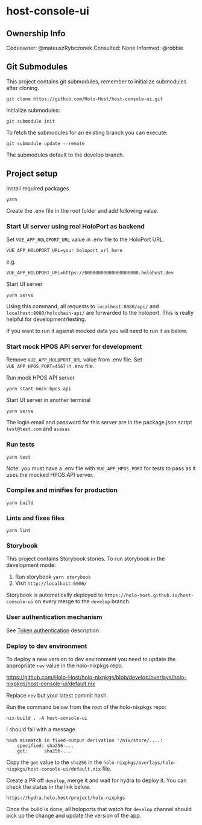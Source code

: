 # host-console-ui

## Ownership Info
Codeowner: @mateuszRybczonek
Consulted: None
Informed: @robbie

## Git Submodules
This project contains git submodules, remember to initialize submodules after cloning.

```
git clone https://github.com/Holo-Host/host-console-ui.git
```

Initialize submodules:

```
git submodule init
```

To fetch the submodules for an existing branch you can execute:

```
git submodule update --remote
```

The submodules default to the develop branch.

## Project setup

Install required packages
```
yarn
```

Create the .env file in the root folder and add following value.

### Start UI server using real HoloPort as backend
Set `VUE_APP_HOLOPORT_URL` value in .env file to the HoloPort URL.

```
VUE_APP_HOLOPORT_URL=your_holoport_url_here
```

e.g.

```
VUE_APP_HOLOPORT_URL=https://00000000000000000000.holohost.dev
```

Start UI server
```
yarn serve
```

Using this command, all requests to `localhost:8080/api/` and `localhost:8080/holochain-api/` are forwarded to the holoport. This is really helpful for development/testing.

If you want to run it against mocked data you will need to run it as below.

### Start mock HPOS API server for development
Remove `VUE_APP_HOLOPORT_URL` value from .env file.
Set `VUE_APP_HPOS_PORT=4567` in .env file.

Run mock HPOS API server
```
yarn start-mock-hpos-api
```

Start UI server in another terminal
```
yarn serve
```

The login email and password for this server are in the package.json script
`test@test.com`
and
`asasas`

### Run tests
```
yarn test
```

Note: you must have a .env file with `VUE_APP_HPOS_PORT` for tests to pass as it uses the mocked HPOS API server.

### Compiles and minifies for production
```
yarn build
```

### Lints and fixes files
```
yarn lint
```

### Storybook
This project contains Storybook stories. To run storybook in the development mode:

1. Run storybook `yarn storybook`
2. Visit `http://localhost:6006/`

Storybook is automatically deployed to `https://holo-host.github.io/host-console-ui` on every merge to the
`develop` branch.

### User authentication mechanism
See [Token authentication](https://hackmd.io/Evi5CVFqTI22UD8_OrDgYA?view) description.

### Deploy to dev environment

To deploy a new version to dev environment you need to update the appropriate `rev` value in the holo-nixpkgs repo.

https://github.com/Holo-Host/holo-nixpkgs/blob/develop/overlays/holo-nixpkgs/host-console-ui/default.nix

Replace `rev` but your latest commit hash.

Run the command below from the root of the holo-nixpkgs repo:

`nix-build . -A host-console-ui`

I should fail with a message

```
hash mismatch in fixed-output derivation '/nix/store/....:
    specified: sha256-...
    got:      sha256-...
```

Copy the `got` value to the `sha256` in the `holo-nixpkgs/overlays/holo-nixpkgs/host-console-ui/default.nix` file.

Create a PR off `develop`, merge it and wait for hydra to deploy it. You can check the status in the link below.

`https://hydra.holo.host/project/holo-nixpkgs`

Once the build is done, all holoports that watch for `develop` channel should pick up the change and update the version of the app.
